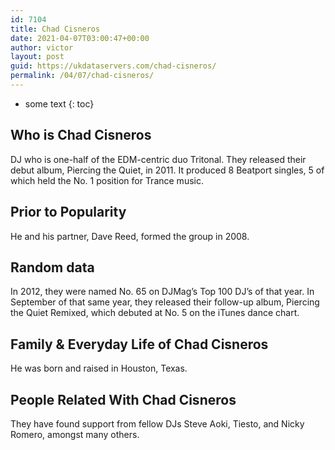 ```yaml
---
id: 7104
title: Chad Cisneros
date: 2021-04-07T03:00:47+00:00
author: victor
layout: post
guid: https://ukdataservers.com/chad-cisneros/
permalink: /04/07/chad-cisneros/
---
```


* some text
{: toc}


## Who is Chad Cisneros



DJ who is one-half of the EDM-centric duo Tritonal. They released their debut album, Piercing the Quiet, in 2011. It produced 8 Beatport singles, 5 of which held the No. 1 position for Trance music.

                
                
                
## Prior to Popularity



He and his partner, Dave Reed, formed the group in 2008.

                
                
                
## Random data



In 2012, they were named No. 65 on DJMag&#8217;s Top 100 DJ&#8217;s of that year. In September of that same year, they released their follow-up album, Piercing the Quiet Remixed, which debuted at No. 5 on the iTunes dance chart.

                
                
                
## Family & Everyday Life of Chad Cisneros



He was born and raised in Houston, Texas.

                
                
                
## People Related With Chad Cisneros



They have found support from fellow DJs Steve Aoki, Tiesto, and Nicky Romero, amongst many others.

                
              
            
          
          
          
